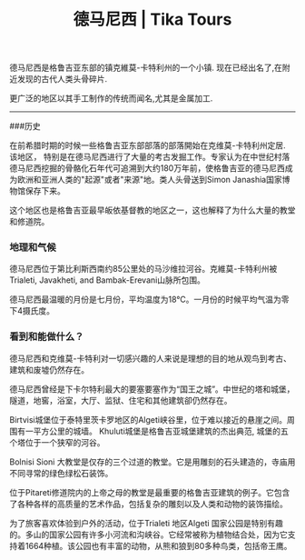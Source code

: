 ﻿---
language: zh
url: regions/dmanisi
heading: 德马尼西
title: 德马尼西 | Tika Tours
country_id: 1
imggrp_id: 8
gallery_id: 8
template: regions
name: 德马尼西
rank: 6
short_descr: Dmanisi is a town in Kvemo (lower) Kartli in eastern Georgia that has become famous for the ancient human skull fragments that have been found nearby.
latitude: 41.3298054
longitude: 44.2073125
formatted_address: Dmanisi, Georgia
image_path: /library/regions/dmanisi.jpg
---
<div class="row content-row"><!-- 1168 (1)-->

</div>

<div class="row content-row"><!-- 1169 (2)-->
<div class="col-xs-12"><!-- 1558 -->

德马尼西是格鲁吉亚东部的镇克維莫-卡特利州的一个小镇. 现在已经出名了,在附近发现的古代人类头骨碎片. 

更广泛的地区以其手工制作的传统而闻名,尤其是金属加工. 

</div>

</div>

<div class="row content-row"><!-- 1170 (3)-->
<div class="col-xs-12"><!-- 1559 -->

* * *

</div>

</div>

<div class="row content-row"><!-- 1171 (4)-->
<div class="col-xs-12 col-sm-6 col-md-6"><!-- 1560 -->

###历史


在前希腊时期的时候一些格鲁吉亚东部部落的部落開始在克维莫-卡特利州定居.
该地区， 特别是在德马尼西进行了大量的考古发掘工作。专家认为在中世纪村落德马尼西挖掘的骨骼化石年代可追溯到大约180万年前，使格鲁吉亚的德马尼西成为欧洲和亚洲人类的"起源"或者"来源"地。类人头骨送到Simon Janashia国家博物馆保存下来。

这个地区也是格鲁吉亚最早皈依基督教的地区之一，这也解释了为什么大量的教堂和修道院。

### 地理和气候

德马尼西位于第比利斯西南约85公里处的马沙维拉河谷。克維莫-卡特利州被Trialeti, Javakheti, and Bambak-Erevani山脉所包围。

德马尼西最温暖的月份是七月份，平均温度为18°C。一月份的时候平均气温为零下4摄氏度。


</div>

<div class="col-xs-12 col-sm-6 col-md-6"><!-- 1561 -->

### 看到和能做什么？


德马尼西和克维莫-卡特利对一切感兴趣的人来说是理想的目的地从观鸟到考古、建筑和废墟仍然存在。

德马尼西曾经是下卡尔特利最大的要塞要塞作为“国王之城”。中世纪的塔和城堡，隧道，地窖，浴室，大厅、监狱、住宅和其他建筑卻仍然存在。

Birtvisi城堡位于泰特里茨卡罗地区的Algeti峡谷里，位于难以接近的悬崖之间。周围有一平方公里的城墙。
Khuluti城堡是格鲁吉亚城堡建筑的杰出典范, 城堡的五个塔位于一个狭窄的河谷。

Bolnisi Sioni 大教堂是仅存的三个过道的教堂。它是用雕刻的石头建造的，寺庙用不同寻常的绿色绿松石装饰。

位于Pitareti修道院内的上帝之母的教堂是最重要的格鲁吉亚建筑的例子。它包含了各种各样的高质量的艺术作品，包括复杂的雕刻以及人类和动物的装饰描绘。

为了旅客喜欢体验到户外的活动，位于Trialeti 地区Algeti 国家公园是特别有趣的。多山的国家公园有许多小河流和沟峡谷。它经常被称为植物结合处，因为它支持着1664种植。该公园也有丰富的动物，从熊和狼到80多种鸟类，包括帝王鹰。

</div>

</div>

